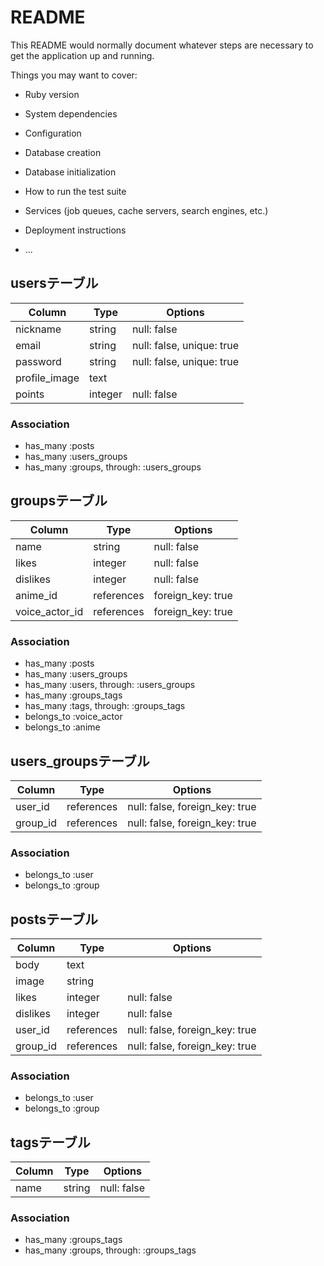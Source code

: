 # README

This README would normally document whatever steps are necessary to get the
application up and running.

Things you may want to cover:

* Ruby version

* System dependencies

* Configuration

* Database creation

* Database initialization

* How to run the test suite

* Services (job queues, cache servers, search engines, etc.)

* Deployment instructions

* ...

## usersテーブル

|Column|Type|Options|
|------|----|-------|
|nickname|string|null: false|
|email|string|null: false, unique: true|
|password|string|null: false, unique: true|
|profile_image|text|
|points|integer|null: false|

### Association
- has_many :posts
- has_many :users_groups
- has_many :groups, through: :users_groups

## groupsテーブル

|Column|Type|Options|
|------|----|-------|
|name|string|null: false|
|likes|integer|null: false|
|dislikes|integer|null: false|
|anime_id|references|foreign_key: true|
|voice_actor_id|references|foreign_key: true|

### Association
- has_many :posts
- has_many :users_groups
- has_many :users, through: :users_groups
- has_many :groups_tags
- has_many :tags, through: :groups_tags
- belongs_to :voice_actor
- belongs_to :anime

## users_groupsテーブル

|Column|Type|Options|
|------|----|-------|
|user_id|references|null: false, foreign_key: true|
|group_id|references|null: false, foreign_key: true|

### Association
- belongs_to :user
- belongs_to :group

## postsテーブル

|Column|Type|Options|
|------|----|-------|
|body|text|
|image|string|
|likes|integer|null: false|
|dislikes|integer|null: false|
|user_id|references|null: false, foreign_key: true|
|group_id|references|null: false, foreign_key: true|

### Association
- belongs_to :user
- belongs_to :group

## tagsテーブル

|Column|Type|Options|
|------|----|-------|
|name|string|null: false|

### Association
- has_many :groups_tags
- has_many :groups, through: :groups_tags

